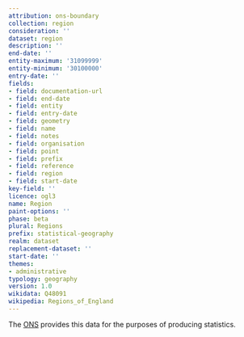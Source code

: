 ```yaml
---
attribution: ons-boundary
collection: region
consideration: ''
dataset: region
description: ''
end-date: ''
entity-maximum: '31099999'
entity-minimum: '30100000'
entry-date: ''
fields:
- field: documentation-url
- field: end-date
- field: entity
- field: entry-date
- field: geometry
- field: name
- field: notes
- field: organisation
- field: point
- field: prefix
- field: reference
- field: region
- field: start-date
key-field: ''
licence: ogl3
name: Region
paint-options: ''
phase: beta
plural: Regions
prefix: statistical-geography
realm: dataset
replacement-dataset: ''
start-date: ''
themes:
- administrative
typology: geography
version: 1.0
wikidata: Q48091
wikipedia: Regions_of_England
---
```


The [ONS](https://www.ons.gov.uk/methodology/geography/ukgeographies/administrativegeography/england#regions) provides this
data for the purposes of producing statistics.

